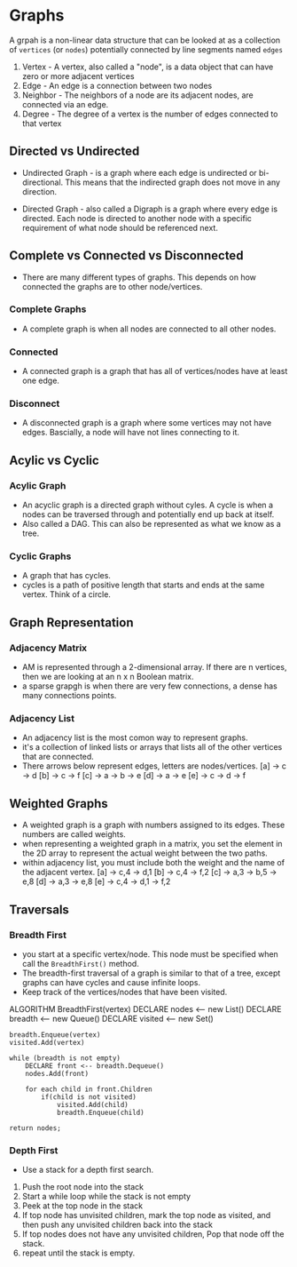 # Graphs

A grpah is a non-linear data structure that can be looked at as a collection of `vertices` (or `nodes`) potentially connected by line segments named `edges`

1. Vertex - A vertex, also called a "node", is a data object that can have zero or more adjacent vertices
2. Edge - An edge is a connection between two nodes
3. Neighbor - The neighbors of a node are its adjacent nodes, are connected via an edge.
4. Degree - The degree of a vertex is the number of edges connected to that vertex

## Directed vs Undirected

- Undirected Graph - is a graph where each edge is undirected or bi-directional. This means that the indirected graph does not move in any direction.

- Directed Graph - also called a Digraph is a graph where every edge is directed. Each node is directed to another node with a specific requirement of what node should be referenced next.

## Complete vs Connected vs Disconnected

- There are many different types of graphs. This depends on how connected the graphs are to other node/vertices.

### Complete Graphs

- A complete graph is when all nodes are connected to all other nodes.

### Connected

- A connected graph is a graph that has all of vertices/nodes have at least one edge.

### Disconnect

- A disconnected graph is a graph where some vertices may not have edges. Bascially, a node will have not lines connecting to it. 

## Acylic vs Cyclic

### Acylic Graph

- An acyclic graph is a directed graph without cyles. A cycle is when a nodes can be traversed through and potentially end up back at itself. 
- Also called a DAG. This can also be represented as what we know as a tree.

### Cyclic Graphs

- A graph that has cycles.
- cycles is a path of positive length that starts and ends at the same vertex. Think of a circle. 

## Graph Representation

### Adjacency Matrix

- AM is represented through a 2-dimensional array. If there are n vertices, then we are looking at an n x n Boolean matrix.
- a sparse grapgh is when there are very few connections, a dense has many connections points. 

### Adjacency List

- An adjacency list is the most comon way to represent graphs.
- it's a collection of linked lists or arrays that lists all of the other vertices that are connected.
- There arrows below represent edges, letters are nodes/vertices.
[a] -> c -> d
[b] -> c -> f
[c] -> a -> b -> e
[d] -> a -> e
[e] -> c -> d -> f

## Weighted Graphs

- A weighted graph is a graph with numbers assigned to its edges. These numbers are called weights. 
- when representing a weighted graph in a matrix, you set the element in the 2D array to represent the actual weight between the two paths. 
- within adjacency list, you must include both the weight and the name of the adjacent vertex.
[a] -> c,4 -> d,1
[b] -> c,4 -> f,2
[c] -> a,3 -> b,5 -> e,8
[d] -> a,3 -> e,8
[e] -> c,4 -> d,1 -> f,2

## Traversals

### Breadth First

- you start at a specific vertex/node. This node must be specified when call the `BreadthFirst()` method.
- The breadth-first traversal of a graph is similar to that of a tree, except graphs can have cycles and cause infinite loops.
- Keep track of the vertices/nodes that have been visited.

ALGORITHM BreadthFirst(vertex)
    DECLARE nodes <-- new List()
    DECLARE breadth <-- new Queue()
    DECLARE visited <-- new Set()

    breadth.Enqueue(vertex)
    visited.Add(vertex)

    while (breadth is not empty)
        DECLARE front <-- breadth.Dequeue()
        nodes.Add(front)

        for each child in front.Children
            if(child is not visited)
                visited.Add(child)
                breadth.Enqueue(child)   

    return nodes;

### Depth First

- Use a stack for a depth first search.
1. Push the root node into the stack
2. Start a while loop while the stack is not empty
3. Peek at the top node in the stack
4. If top node has unvisited children, mark the top node as visited, and then push any unvisited children back into the stack
5. If top nodes does not have any unvisited children, Pop that node off the stack.
6. repeat until the stack is empty.


